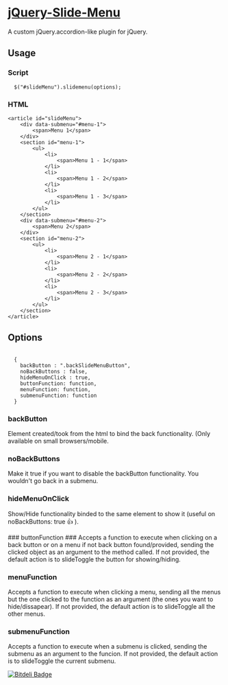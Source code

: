 # [jQuery-Slide-Menu](http://danmmx.github.io/jQuery-Slide-Menu/) #

A custom jQuery.accordion-like plugin for jQuery.

## Usage ##

### Script ###

```
  $("#slideMenu").slidemenu(options);
```

### HTML ###
```
<article id="slideMenu">
	<div data-submenu="#menu-1">
		<span>Menu 1</span>
	</div>
	<section id="menu-1">
		<ul>
			<li>
				<span>Menu 1 - 1</span>
			</li>
			<li>
				<span>Menu 1 - 2</span>
			</li>
			<li>
				<span>Menu 1 - 3</span>
			</li>
		</ul>
	</section>
	<div data-submenu="#menu-2">
		<span>Menu 2</span>
	</div>
	<section id="menu-2">
		<ul>
			<li>
				<span>Menu 2 - 1</span>
			</li>
			<li>
				<span>Menu 2 - 2</span>
			</li>
			<li>
				<span>Menu 2 - 3</span>
			</li>
		</ul>
	</section>
</article>			
```

## Options ##
```console

  {
    backButton : ".backSlideMenuButton",
    noBackButtons : false,
    hideMenuOnClick : true,
    buttonFunction: function,
    menuFunction: function,
    submenuFunction: function
  }
```
### backButton ###
Element created/took from the html to bind the back functionality. (Only available on small browsers/mobile.

### noBackButtons ###
Make it true if you want to disable the backButton functionality. You wouldn't go back in a submenu.

### hideMenuOnClick ###
Show/Hide functionality binded to the same element to show it (useful on noBackButtons: true :+1: ).

### buttonFunction ###
Accepts a function to execute when clicking on a back button or on a menu if not back button found/provided, sending the clicked object as an argument to the method called.
If not provided, the default action is to slideToggle the button for showing/hiding.

### menuFunction ###
Accepts a function to execute when clicking a menu, sending all the menus but the one clicked to the function as an argument (the ones you want to hide/dissapear).
If not provided, the default action is to slideToggle all the other menus.

### submenuFunction ###
Accepts a function to execute when a submenu is clicked, sending the submenu as an argument to the funcion.
If not provided, the default action is to slideToggle the current submenu.


[![Bitdeli Badge](https://d2weczhvl823v0.cloudfront.net/DanMMX/jquery-slide-menu/trend.png)](https://bitdeli.com/free "Bitdeli Badge")

